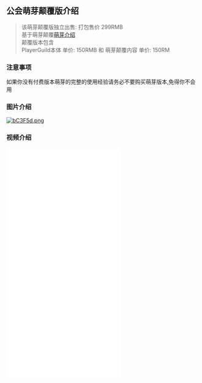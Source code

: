 ## 公会萌芽颠覆版介绍

> 该萌芽颠覆版独立出售: 打包售价 299RMB   
> 基于萌芽颠覆[萌芽介绍](https://www.mcbbs.net/thread-1063561-1-1.html)    
> 颠覆版本包含   
> PlayerGuild本体 单价: 150RMB 和 萌芽颠覆内容 单价: 150RM

### 注意事项
如果你没有付费版本萌芽的完整的使用经验请务必不要购买萌芽版本,免得你不会用

### 图片介绍

[![bC3F5d.png](https://s4.ax1x.com/2022/02/23/bC3F5d.png)](https://imgtu.com/i/bC3F5d)

### 视频介绍
<iframe src="//player.bilibili.com/player.html?aid=894356826&bvid=BV1EP4y1c75N&cid=515219697&page=1" scrolling="no" border="0" frameborder="no" framespacing="0" allowfullscreen="true" height="600px"> </iframe>